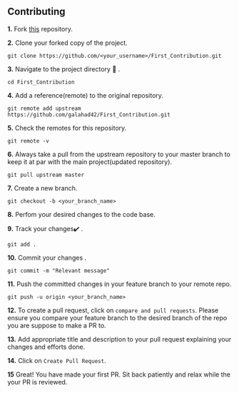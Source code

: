 ## Contributing

**1.**  Fork [this](https://github.com/galahad42/First_Contribution) repository.

**2.**  Clone your forked copy of the project.

```
git clone https://github.com/<your_username>/First_Contribution.git
```

**3.** Navigate to the project directory :file_folder: .

```
cd First_Contribution
```

**4.** Add a reference(remote) to the original repository.

```
git remote add upstream https://github.com/galahad42/First_Contribution.git
```

**5.** Check the remotes for this repository.
```
git remote -v
```

**6.** Always take a pull from the upstream repository to your master branch to keep it at par with the main project(updated repository).

```
git pull upstream master
```

**7.** Create a new branch.

```
git checkout -b <your_branch_name>
```

**8.** Perfom your desired changes to the code base.


**9.** Track your changes:heavy_check_mark: .

```
git add . 
```

**10.** Commit your changes .

```
git commit -m "Relevant message"
```

**11.** Push the committed changes in your feature branch to your remote repo.
```
git push -u origin <your_branch_name>
```

**12.** To create a pull request, click on `compare and pull requests`. Please ensure you compare your feature branch to the desired branch of the repo you are suppose to make a PR to.


**13.** Add appropriate title and description to your pull request explaining your changes and efforts done.


**14.** Click on `Create Pull Request`.

**15** Great! You have made your first PR. Sit back patiently and relax while the your PR is reviewed. 
